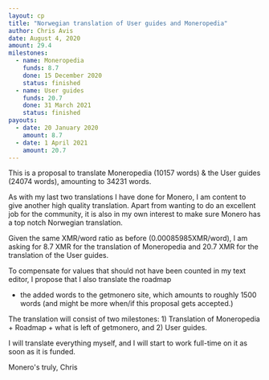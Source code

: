 ```yaml
---
layout: cp
title: "Norwegian translation of User guides and Moneropedia"
author: Chris Avis
date: August 4, 2020
amount: 29.4
milestones:
  - name: Moneropedia
    funds: 8.7
    done: 15 December 2020
    status: finished
  - name: User guides
    funds: 20.7
    done: 31 March 2021
    status: finished
payouts:
  - date: 20 January 2020
    amount: 8.7
  - date: 1 April 2021
    amount: 20.7
---
```


This is a proposal to translate Moneropedia (10157 words) & the User guides (24074 words), amounting to 34231 words.

As with my last two translations I have done for Monero, I am content to give another high quality translation. Apart 
from wanting to do an excellent job for the community, it is also in my own interest to make sure Monero has a top notch 
Norwegian translation.

Given the same XMR/word ratio as before (0.00085985XMR/word), I am asking for 8.7 XMR for the translation of Moneropedia 
and 20.7 XMR for the translation of the User guides.

To compensate for values that should not have been counted in my text editor, I propose that I also translate the roadmap 
+ the added words to the getmonero site, which amounts to roughly 1500 words (and might be more when/if this proposal gets 
accepted.)

The translation will consist of two milestones: 1) Translation of Moneropedia + Roadmap + what is left of getmonero, and 2) User guides.

I will translate everything myself, and I will start to work full-time on it as soon as it is funded.

Monero's truly,
Chris
